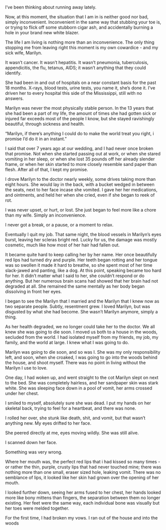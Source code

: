 I’ve been thinking about running away lately.

Now, at this moment, the situation that I am in is neither good nor bad, simply inconvenient. Inconvenient in the same way that stubbing your toe is, or trying to flick off some stubborn cigar ash, and accidentally burning a hole in your brand new white blazer. 

The life I am living is nothing more than an inconvenience. The only thing stopping me from leaving right this moment is my own cowardice - and my sick wife, Marilyn.

It wasn’t cancer. It wasn’t hepatitis. It wasn’t pneumonia, tuberculosis, appendicitis, the flu, tetanus, AIDS; it wasn’t anything that they could identify. 

She had been in and out of hospitals on a near constant basis for the past 18 months. X-rays, blood tests, urine tests, you name it, she’s done it. I’ve driven her to every hospital this side of the Mississippi, still with no answers.

Marilyn was never the most physically stable person. In the 13 years that she had been a part of my life, the amount of times she had gotten sick or injured far exceeds most of the people I know, but she stayed ravishingly beautiful, through sickness and health.

“Marilyn, if there’s anything I could do
to make the world treat you right, 
i promise I’d do it in an instant.”

I said that over 7 years ago at our wedding, and I had never once broken that promise. Not when she started passing out at work, or when she stared vomiting in her sleep, or when she lost 35 pounds off her already slender frame, or when her skin started to more closely resemble sand paper than flesh. After all of that, I kept my promise.

I drove Marilyn to the doctor nearly weekly, some drives taking more than eight hours. She would lay in the back, with a bucket wedged in between the seats, next to her face incase she vomited. I gave her her medications, and ointments, and held her when she cried, even if she began to reek of rot.

I was never upset, or hurt, or lost. She just began to feel more like a chore than my wife. Simply an inconvenience.

I never got a break, or a pause, or a moment to relax.

Eventually I quit my job. That same night, the blood vessels in Marilyn’s eyes burst, leaving her scleras bright red. Lucky for us, the damage was mostly cosmetic, much like how most of her hair had fallen out.

It became quite hard to keep calling her by her name. Her once beautifully red lips had turned dry and purple. Her teeth began rotting and her tongue was so swollen it made it hard to breathe, so she spent most of her time slack-jawed and panting, like a dog. At this point, speaking became too hard for her. It didn’t matter what I said to her, she couldn’t respond or do anything. But her numerous brain scans had showed that her brain had not degraded at all. She remained the same mentally as her body began dissolving in front her eyes.

I began to see the Marilyn that I married and the Marilyn that I knew now as two separate people. Subtly, resentment grew. I loved Marilyn, but was disgusted by what she had become. She wasn’t Marilyn anymore, simply a thing.

As her health degraded, we no longer could take her to the doctor. We all knew she was going to die soon. I moved us both to a house in the woods, secluded from the world. I had isolated myself from my friends, my job, my family, and the world at large. I knew what I was going to do.

Marilyn was going to die soon, and so was I. She was my only responsibility left, and soon, when she croaked, I was going to go into the woods behind the house, and shoot myself. There was no point in living without the Marilyn I use to love.

One day, I had woken up, and went straight to the cot Marilyn slept on next to the bed. She was completely hairless, and her sandpaper skin was stark white. She was sleeping face down in a pool of vomit, her arms crossed under her chest.

I smiled to myself, absolutely sure she was dead. I put my hands on her skeletal back, trying to feel for a heartbeat, and there was none.

I rolled her over, she stunk like death, shit, and vomit, but that wasn’t anything new. My eyes drifted to her face.

She peered directly at me, eyes moving wildly. She was still alive.

I scanned down her face.

Something was very wrong.

Where her mouth was, the perfect red lips that i had kissed so many times - or rather the thin, purple, crusty lips that had never touched mine; there was nothing more than one small, eraser sized hole, leaking vomit. There was no semblance of lips, it looked like her skin had grown over the opening of her mouth. 

I looked further down, seeing her arms fused to her chest, her hands looked more like bony mittens than fingers, the separation between them no longer existing. Her feet were the same way, each individual bone was visually but her toes were melded together.

For the first time, I had broken my vows. I ran out of the house and into the woods